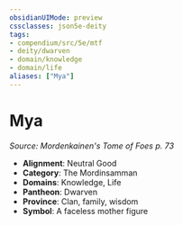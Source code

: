 ```yaml
---
obsidianUIMode: preview
cssclasses: json5e-deity
tags:
- compendium/src/5e/mtf
- deity/dwarven
- domain/knowledge
- domain/life
aliases: ["Mya"]
---
```

# Mya
*Source: Mordenkainen's Tome of Foes p. 73* 

- **Alignment**: Neutral Good
- **Category**: The Mordinsamman
- **Domains**: Knowledge, Life
- **Pantheon**: Dwarven
- **Province**: Clan, family, wisdom
- **Symbol**: A faceless mother figure